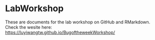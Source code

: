 # LabWorkshop
These are documents for the lab workshop on GitHub and RMarkdown.
Check the wesite here: https://luyiwangtw.github.io/BugoftheweekWorkshop/
